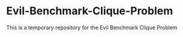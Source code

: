 # Evil-Benchmark-Clique-Problem
This is a temporary repository for the Evil Benchmark Clique Problem
